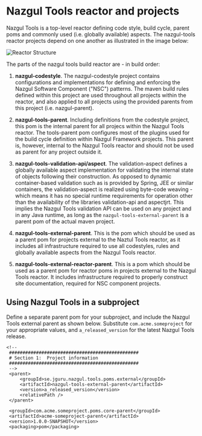 # Nazgul Tools reactor and projects

Nazgul Tools is a top-level reactor defining code style, build cycle, parent poms and commonly used (i.e.
globally available) aspects. The nazgul-tools reactor projects depend on one another as illustrated
in the image below:

![Reactor Structure](images/plantuml/nazgul_tools.png "Nazgul Tools Reactor Structure")

The parts of the nazgul tools build reactor are - in build order:

1. **nazgul-codestyle**. The nazgul-codestyle project contains configurations and implementations for defining and
         enforcing the Nazgul Software Component ("NSC") patterns. The maven build rules defined within this project
         are used throughout all projects within the reactor, and also applied to all projects using the provided
         parents from this project (i.e. nazgul-parent).

2. **nazgul-tools-parent**. Including definitions from the codestyle project, this pom is the internal
        parent for all
        projecs within the Nazgul Tools reactor. The tools-parent pom configures most of the plugins used for the
        build cycle definition within Nazgul Framework projects. This parent is, however,
        internal to the Nazgul Tools reactor and should not be used as parent for any project outside it.

3. **nazgul-tools-validation-api/aspect**. The validation-aspect defines a globally available aspect implementation for
        validating the internal state of objects following their construction. As opposed to dynamic container-based
        validation such as is provided by Spring, JEE or similar containers, the validation-aspect is realized using
        byte-code weaving - which means it has no special runtime requirements for operation other than the
        availability of the libraries validation-api and aspectjrt. This implies the Nazgul Tools validation API can
        be used on any project and in any Java runtime, as long as the `nazgul-tools-external-parent` is a parent pom
        of the actual maven project.

4. **nazgul-tools-external-parent**. This is the pom which should be used as a parent pom for projects external
        to the Naztul Tools reactor, as it includes all infrastructure required to use all codestyles,
        rules and globally available aspects from the Nazgul Tools reactor.

5. **nazgul-tools-external-reactor-parent**. This is a pom which should be used as a parent pom for reactor poms in
        projects external to the Nazgul Tools reactor. It includes infrastructure required to properly construct site
        documentation, required for NSC component projects.

## Using Nazgul Tools in a subproject

Define a separate parent pom for your subproject, and include the Nazgul Tools external parent as shown below.
Substitute `com.acme.someproject` for your appropriate values, and `a_released_version` for the latest Nazgul Tools
release.

    <!--
     ################################################
     # Section 1:  Project information
     ################################################
     -->
     <parent>
         <groupId>se.jguru.nazgul.tools.poms.external</groupId>
         <artifactId>nazgul-tools-external-parent</artifactId>
         <version>a_released_version</version>
         <relativePath />
     </parent>

     <groupId>com.acme.someproject.poms.core-parent</groupId>
     <artifactId>acme-someproject-parent</artifactId>
     <version>1.0.0-SNAPSHOT</version>
     <packaging>pom</packaging>
